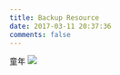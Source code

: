 ```yaml
---
title: Backup Resource
date: 2017-03-11 20:37:36
comments: false
---
```


童年
![](http://wx1.sinaimg.cn/mw690/6c4e11d1ly1fdvp26ohs2g206e06px6p.gif)


